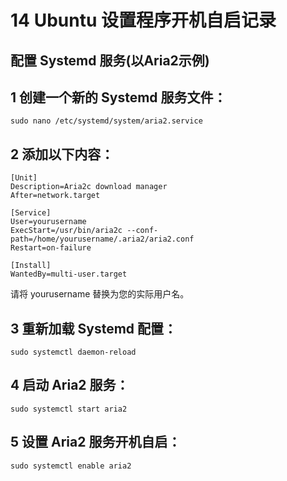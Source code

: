 # 14 Ubuntu 设置程序开机自启记录
配置 Systemd 服务(以Aria2示例)
-----------------------

1 创建一个新的 Systemd 服务文件：
----------------------

```
sudo nano /etc/systemd/system/aria2.service
```

2 添加以下内容：
---------

```
[Unit]
Description=Aria2c download manager
After=network.target

[Service]
User=yourusername
ExecStart=/usr/bin/aria2c --conf-path=/home/yourusername/.aria2/aria2.conf
Restart=on-failure

[Install]
WantedBy=multi-user.target
```

请将 yourusername 替换为您的实际用户名。

3 重新加载 Systemd 配置：
------------------

```
sudo systemctl daemon-reload
```

4 启动 Aria2 服务：
--------------

```
sudo systemctl start aria2
```

5 设置 Aria2 服务开机自启：
------------------

```
sudo systemctl enable aria2
```
